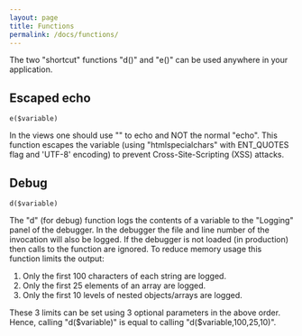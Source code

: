 ```yaml
---
layout: page
title: Functions
permalink: /docs/functions/
---
```


The two "shortcut" functions "d()" and "e()" can be used anywhere in your application.

## Escaped echo

```
e($variable)
```

In the views one should use "<?php e($variable);?>" to echo and NOT the normal "echo".
This function escapes the variable (using "htmlspecialchars" with ENT_QUOTES flag and 'UTF-8' encoding)
to prevent Cross-Site-Scripting (XSS) attacks.

## Debug

```
d($variable)
```

The "d" (for debug) function logs the contents of a variable to the "Logging" panel of the debugger.
In the debugger the file and line number of the invocation will also be logged.
If the debugger is not loaded (in production) then calls to the function are ignored.
To reduce memory usage this function limits the output:

1.  Only the first 100 characters of each string are logged.
2.  Only the first 25 elements of an array are logged.
3.  Only the first 10 levels of nested objects/arrays are logged.

These 3 limits can be set using 3 optional parameters in the above order.
Hence, calling "d($variable)" is equal to calling "d($variable,100,25,10)".